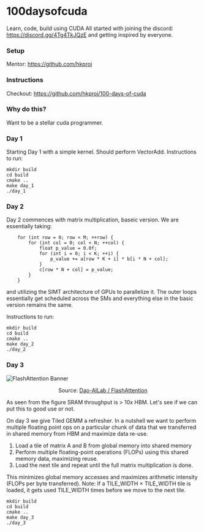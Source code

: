# 100daysofcuda
Learn, code, build using CUDA
All started with joining the discord:  https://discord.gg/4Tg4TkJQzE and getting inspired by everyone.

### Setup
Mentor: https://github.com/hkproj

### Instructions
Checkout: https://github.com/hkproj/100-days-of-cuda

### Why do this?
Want to be a stellar cuda programmer.

### Day 1
Starting Day 1 with a simple kernel. Should perform VectorAdd.
Instructions to run:
```
mkdir build
cd build
cmake ..
make day_1
./day_1
```

### Day 2
Day 2 commences with matrix multiplication, baseic version.
We are essentially taking:
```
    for (int row = 0; row < M; ++row) {
        for (int col = 0; col < N; ++col) {
            float p_value = 0.0f;
            for (int i = 0; i < K; ++i) {
                p_value += a[row * K + i] * b[i * N + col];
            }
            c[row * N + col] = p_value;
        }
    }
```
and utilizing the SIMT architecture of GPUs to parallelize it. The outer loops essentially get scheduled across the SMs and everything else in the basic version remains the same.

Instructions to run:
```
mkdir build
cd build
cmake ..
make day_2
./day_2
```
### Day 3

![FlashAttention Banner](https://raw.githubusercontent.com/Dao-AILab/flash-attention/main/assets/flashattn_banner.jpg)

<p align="center">Source: <a href="https://github.com/Dao-AILab/flash-attention">Dao-AILab / FlashAttention</a></p>

As seen from the figure SRAM throughput is > 10x HBM. Let's see if we can put this to good use or not.

On day 3 we give Tiled GEMM a refresher. In a nutshell we want to perform multiple floating point ops on a particular chunk of data that we transferred in shared memory from HBM and maximize data re-use.

1. Load a tile of matrix A and B from global memory into shared memory
2.	Perform multiple floating-point operations (FLOPs) using this shared memory data, maximizing reuse.
3.	Load the next tile and repeat until the full matrix multiplication is done.

This minimizes global memory accesses and maximizes arithmetic intensity (FLOPs per byte transferred).
Note: If a TILE_WIDTH × TILE_WIDTH tile is loaded, it gets used TILE_WIDTH times before we move to the next tile.
```
mkdir build
cd build
cmake ..
make day_3
./day_3
```
